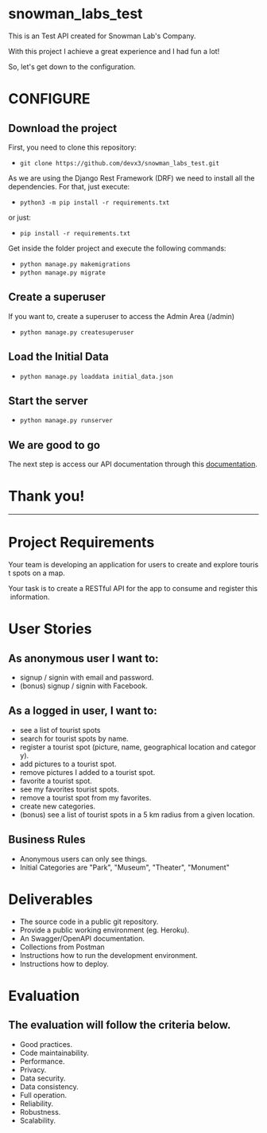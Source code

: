 # snowman_labs_test
This is an Test API created for Snowman Lab's Company. 

With this project I achieve a great experience and I had fun a lot! 

So, let's get down to the configuration. 


# CONFIGURE 

## Download the project

First, you need to clone this repository: 

- `git clone https://github.com/devx3/snowman_labs_test.git`

As we are using the Django Rest Framework (DRF) we need to install all the dependencies. For that, just execute: 

- `python3 -m pip install -r requirements.txt`

or just: 

- `pip install -r requirements.txt`

Get inside the folder project and execute the following commands:

- `python manage.py makemigrations`
- `python manage.py migrate`

## Create a superuser
If you want to, create a superuser to access the Admin Area (/admin)
- `python manage.py createsuperuser`

## Load the Initial Data
- `python manage.py loaddata initial_data.json`


## Start the server
- `python manage.py runserver`

## We are good to go

The next step is access our API documentation through this [documentation](https://documenter.getpostman.com/view/7747875/TVRd9r4d).

# Thank you! 

---------------


# **Project Requirements**

Your team is developing an application for users to create and explore tourist spots on a map.

Your task is to create a RESTful API for the app to consume and register this information.

# **User Stories**

## **As anonymous user I want to:**

- signup / signin with email and password.
- (bonus) signup / signin with Facebook.

## **As a logged in user, I want to:**

- see a list of tourist spots 
- search for tourist spots by name.
- register a tourist spot (picture, name, geographical location and category).
- add pictures to a tourist spot.
- remove pictures I added to a tourist spot.
- favorite a tourist spot.
- see my favorites tourist spots.
- remove a tourist spot from my favorites.
- create new categories.
- (bonus) see a list of tourist spots in a 5 km radius from a given location.

## **Business Rules**

- Anonymous users can only see things.
- Initial Categories are "Park", "Museum", "Theater", "Monument"

# **Deliverables**

- The source code in a public git repository.
- Provide a public working environment (eg. Heroku).
- An Swagger/OpenAPI documentation.
- Collections from Postman
- Instructions how to run the development environment.
- Instructions how to deploy.

# **Evaluation**

## **The evaluation will follow the criteria below.**

- Good practices.
- Code maintainability.
- Performance.
- Privacy.
- Data security.
- Data consistency.
- Full operation.
- Reliability.
- Robustness.
- Scalability.


